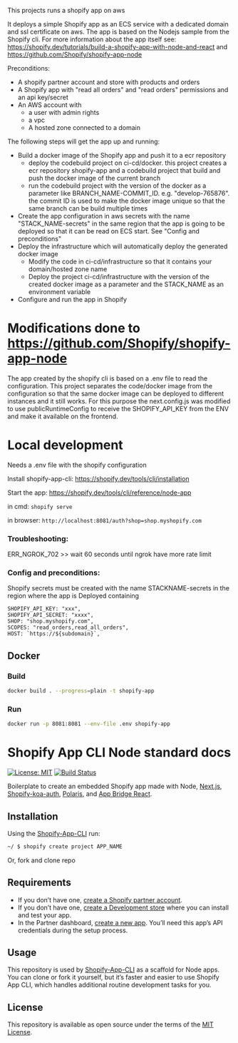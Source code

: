 This projects runs a shopify app on aws

It deploys a simple Shopify app as an ECS service with a dedicated domain and ssl certificate on aws. The app is based on the Nodejs sample from the Shopify cli.
For more information about the app itself see: https://shopify.dev/tutorials/build-a-shopify-app-with-node-and-react and https://github.com/Shopify/shopify-app-node

Preconditions:

- A shopify partner account and store with products and orders
- A Shopify app with "read all orders" and "read orders" permissions and an api key/secret
- An AWS account with
  - a user with admin rights
  - a vpc
  - A hosted zone connected to a domain

The following steps will get the app up and running:

- Build a docker image of the Shopify app and push it to a ecr repository
  - deploy the codebuild project on ci-cd/docker. this project creates a ecr repository shopify-app and a codebuild project that build and push the docker image of the current branch
  - run the codebuild project with the version of the docker as a parameter like BRANCH_NAME-COMMIT_ID. e.g. "develop-765876". the commit ID is used to make the docker image unique so that the same branch can be build multiple times
- Create the app configuration in aws secrets with the name "STACK_NAME-secrets" in the same region that the app is going to be deployed so that it can be read on ECS start. See "Config and preconditions"
- Deploy the infrastructure which will automatically deploy the generated docker image
  - Modify the code in ci-cd/infrastructure so that it contains your domain/hosted zone name
  - Deploy the project ci-cd/infrastructure with the version of the created docker image as a parameter and the STACK_NAME as an environment variable
- Configure and run the app in Shopify

# Modifications done to https://github.com/Shopify/shopify-app-node

The app created by the shopify cli is based on a .env file to read the configuration. This project separates the code/docker image from the configuration so that the same docker image can be deployed to different instances and it still works. For this purpose the next.config.js was modified to use publicRuntimeConfig to receive the SHOPIFY_API_KEY from the ENV and make it available on the frontend.

# Local development

Needs a .env file with the shopify configuration

Install shopify-app-cli: https://shopify.dev/tools/cli/installation

Start the app: https://shopify.dev/tools/cli/reference/node-app

in cmd:
`shopify serve`

in browser:
`http://localhost:8081/auth?shop=shop.myshopify.com`

### Troubleshooting:

ERR_NGROK_702 >> wait 60 seconds until ngrok have more rate limit

### Config and preconditions:

Shopify secrets must be created with the name STACKNAME-secrets in the region where the app is Deployed containing

```
SHOPIFY_API_KEY: "xxx",
SHOPIFY_API_SECRET: "xxxx",
SHOP: "shop.myshopify.com",
SCOPES: "read_orders,read_all_orders",
HOST: `https://${subdomain}`,
```

## Docker

### Build

```sh
docker build . --progress=plain -t shopify-app
```

### Run

```sh
docker run -p 8081:8081 --env-file .env shopify-app
```

# Shopify App CLI Node standard docs

[![License: MIT](https://img.shields.io/badge/License-MIT-green.svg)](LICENSE.md)
[![Build Status](https://travis-ci.com/Shopify/shopify-app-node.svg?branch=master)](https://travis-ci.com/Shopify/shopify-app-node)

Boilerplate to create an embedded Shopify app made with Node, [Next.js](https://nextjs.org/), [Shopify-koa-auth](https://github.com/Shopify/quilt/tree/master/packages/koa-shopify-auth), [Polaris](https://github.com/Shopify/polaris-react), and [App Bridge React](https://shopify.dev/tools/app-bridge/react-components).

## Installation

Using the [Shopify-App-CLI](https://github.com/Shopify/shopify-app-cli) run:

```sh
~/ $ shopify create project APP_NAME
```

Or, fork and clone repo

## Requirements

- If you don’t have one, [create a Shopify partner account](https://partners.shopify.com/signup).
- If you don’t have one, [create a Development store](https://help.shopify.com/en/partners/dashboard/development-stores#create-a-development-store) where you can install and test your app.
- In the Partner dashboard, [create a new app](https://help.shopify.com/en/api/tools/partner-dashboard/your-apps#create-a-new-app). You’ll need this app’s API credentials during the setup process.

## Usage

This repository is used by [Shopify-App-CLI](https://github.com/Shopify/shopify-app-cli) as a scaffold for Node apps. You can clone or fork it yourself, but it’s faster and easier to use Shopify App CLI, which handles additional routine development tasks for you.

## License

This repository is available as open source under the terms of the [MIT License](https://opensource.org/licenses/MIT).
